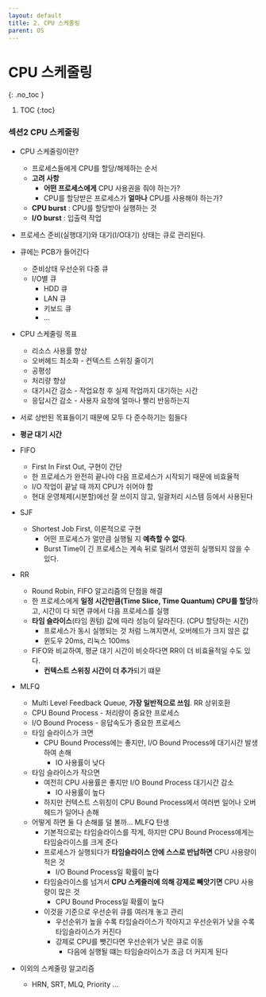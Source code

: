 ```yaml
---
layout: default
title: 2. CPU 스케줄링
parent: OS
---
```


# CPU 스케줄링
{: .no_toc }

1. TOC
{:toc}

### 섹션2 CPU 스케줄링

- CPU 스케줄링이란?
  - 프로세스들에게 CPU를 할당/해제하는 순서
  - **고려 사항**
    - **어떤 프로세스에게** CPU 사용권을 줘야 하는가?
    - CPU를 할당받은 프로세스가 **얼마나** CPU를 사용해야 하는가?
  - **CPU burst** : CPU를 할당받아 실행하는 것
  - **I/O burst** : 입출력 작업
- 프로세스 준비(실행대기)와 대기(I/O대기) 상태는 큐로 관리된다.
- 큐에는 PCB가 들어간다
  - 준비상태 우선순위 다중 큐
  - I/O별 큐
    - HDD 큐
    - LAN 큐
    - 키보드 큐
    - ...

- CPU 스케줄링 목표
  - 리소스 사용률 향상
  - 오버헤드 최소화 - 컨텍스트 스위칭 줄이기
  - 공평성
  - 처리량 향상
  - 대기시간 감소 - 작업요청 후 실제 작업까지 대기하는 시간
  - 응답시간 감소 - 사용자 요청에 얼마나 빨리 반응하는지
- 서로 상반된 목표들이기 때문에 모두 다 준수하기는 힘들다

- **평균 대기 시간**

- FIFO
  - First In First Out, 구현이 간단
  - 한 프로세스가 완전히 끝나야 다음 프로세스가 시작되기 때문에 비효율적
  - I/O 작업이 끝날 때 까지 CPU가 쉬어야 함
  - 현대 운영체제(시분할)에선 잘 쓰이지 않고, 일괄처리 시스템 등에서 사용된다

- SJF
  - Shortest Job First, 이론적으로 구현
    - 어떤 프로세스가 얼만큼 실행될 지 **예측할 수 없다**.
    - Burst Time이 긴 프로세스는 계속 뒤로 밀려서 영원히 실행되지 않을 수 있다.

- RR
  - Round Robin, FIFO 알고리즘의 단점을 해결
  - 한 프로세스에게 **일정 시간만큼(Time Slice, Time Quantum) CPU를 할당**하고,
  시간이 다 되면 큐에서 다음 프로세스를 실행
  - **타임 슬라이스**(타임 퀀텀) 값에 따라 성능이 달라진다. (CPU 할당하는 시간)
    - 프로세스가 동시 실행되는 것 처럼 느껴지면서, 오버헤드가 크지 않은 값
    - 윈도우 20ms, 리눅스 100ms
  - FIFO와 비교하여, 평균 대기 시간이 비슷하다면 RR이 더 비효율적일 수도 있다.
    - **컨텍스트 스위칭 시간이 더 추가**되기 떄문

- MLFQ
  - Multi Level Feedback Queue, **가장 일반적으로 쓰임**. RR 상위호환
  - CPU Bound Process - 처리량이 중요한 프로세스
  - I/O Bound Process - 응답속도가 중요한 프로세스
  - 타임 슬라이스가 크면
    - CPU Bound Process에는 좋지만, I/O Bound Process에 대기시간 발생하여 손해
      - IO 사용률이 낮다
  - 타임 슬라이스가 작으면
    - 여전히 CPU 사용률은 좋지만 I/O Bound Process 대기시간 감소
      - IO 사용률이 높다
    - 하지만 컨텍스트 스위칭이 CPU Bound Process에서 여러번 일어나 오버헤드가 일어나 손해
  - 어떻게 하면 둘 다 손해를 덜 볼까… MLFQ 탄생
    - 기본적으로는 타임슬라이스를 작게,
      하지만 CPU Bound Process에게는 타임슬라이스를 크게 준다
    - 프로세스가 실행되다가 **타임슬라이스 안에 스스로 반납하면** CPU 사용량이 적은 것
      - I/O Bound Process일 확률이 높다
    - 타임슬라이스를 넘겨서 **CPU 스케줄러에 의해 강제로 빼앗기면** CPU 사용량이 많은 것
      - CPU Bound Process일 확률이 높다
    - 이것을 기준으로 우선순위 큐를 여러개 놓고 관리
      - 우선순위가 높을 수록 타임슬라이스가 작아지고
        우선순위가 낮을 수록 타임슬라이스가 커진다
      - 강제로 CPU를 뺏긴다면 우선순위가 낮은 큐로 이동
        - 다음에 실행될 떄는 타임슬라이스가 조금 더 커지게 된다

- 이외의 스케줄링 알고리즘
  - HRN, SRT, MLQ, Priority ...

